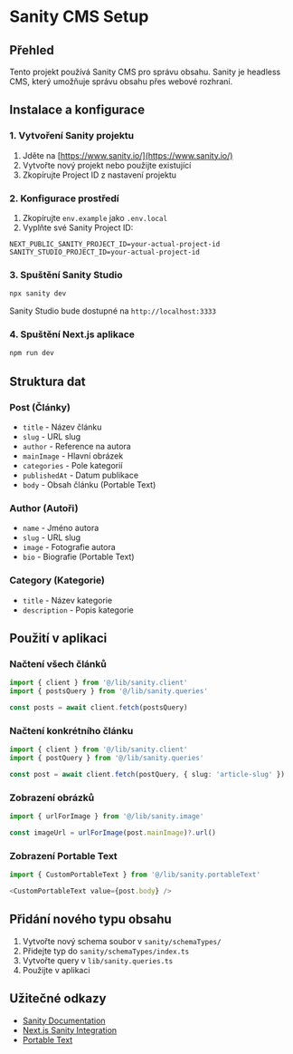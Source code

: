 # Sanity CMS Setup

## Přehled
Tento projekt používá Sanity CMS pro správu obsahu. Sanity je headless CMS, který umožňuje správu obsahu přes webové rozhraní.

## Instalace a konfigurace

### 1. Vytvoření Sanity projektu
1. Jděte na [https://www.sanity.io/](https://www.sanity.io/)
2. Vytvořte nový projekt nebo použijte existující
3. Zkopírujte Project ID z nastavení projektu

### 2. Konfigurace prostředí
1. Zkopírujte `env.example` jako `.env.local`
2. Vyplňte své Sanity Project ID:
```env
NEXT_PUBLIC_SANITY_PROJECT_ID=your-actual-project-id
SANITY_STUDIO_PROJECT_ID=your-actual-project-id
```

### 3. Spuštění Sanity Studio
```bash
npx sanity dev
```
Sanity Studio bude dostupné na `http://localhost:3333`

### 4. Spuštění Next.js aplikace
```bash
npm run dev
```

## Struktura dat

### Post (Články)
- `title` - Název článku
- `slug` - URL slug
- `author` - Reference na autora
- `mainImage` - Hlavní obrázek
- `categories` - Pole kategorií
- `publishedAt` - Datum publikace
- `body` - Obsah článku (Portable Text)

### Author (Autoři)
- `name` - Jméno autora
- `slug` - URL slug
- `image` - Fotografie autora
- `bio` - Biografie (Portable Text)

### Category (Kategorie)
- `title` - Název kategorie
- `description` - Popis kategorie

## Použití v aplikaci

### Načtení všech článků
```typescript
import { client } from '@/lib/sanity.client'
import { postsQuery } from '@/lib/sanity.queries'

const posts = await client.fetch(postsQuery)
```

### Načtení konkrétního článku
```typescript
import { client } from '@/lib/sanity.client'
import { postQuery } from '@/lib/sanity.queries'

const post = await client.fetch(postQuery, { slug: 'article-slug' })
```

### Zobrazení obrázků
```typescript
import { urlForImage } from '@/lib/sanity.image'

const imageUrl = urlForImage(post.mainImage)?.url()
```

### Zobrazení Portable Text
```typescript
import { CustomPortableText } from '@/lib/sanity.portableText'

<CustomPortableText value={post.body} />
```

## Přidání nového typu obsahu

1. Vytvořte nový schema soubor v `sanity/schemaTypes/`
2. Přidejte typ do `sanity/schemaTypes/index.ts`
3. Vytvořte query v `lib/sanity.queries.ts`
4. Použijte v aplikaci

## Užitečné odkazy
- [Sanity Documentation](https://www.sanity.io/docs)
- [Next.js Sanity Integration](https://github.com/sanity-io/next-sanity)
- [Portable Text](https://portabletext.org/) 